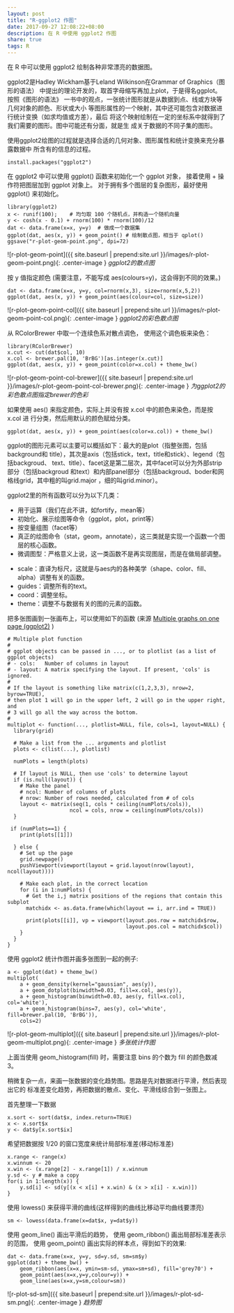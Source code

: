 ```yaml
---
layout: post
title: "R-ggplot2 作图"
date: 2017-09-27 12:08:22+08:00
description: 在 R 中使用 ggplot2 作图
share: true
tags: R
---
```


在 R 中可以使用 ggplot2 绘制各种非常漂亮的数据图。

ggplot2是Hadley Wickham基于Leland Wilkinson在Grammar of Graphics（图形的语法）
中提出的理论开发的，取首字母缩写再加上plot，于是得名ggplot。按照《图形的语法》
一书中的观点，一张统计图形就是从数据到点、线或方块等几何对象的颜色、形状或大小
等图形属性的一个映射，其中还可能包含对数据进行统计变换（如求均值或方差），最后
将这个映射绘制在一定的坐标系中就得到了我们需要的图形。图中可能还有分面，就是生
成关于数据的不同子集的图形。

使用ggplot2绘图的过程就是选择合适的几何对象、图形属性和统计变换来充分暴露数据中
所含有的信息的过程。

    install.packages("ggplot2")

在 ggplot2 中可以使用 ggplot() 函数来初始化一个 ggplot 对象，
接着使用 + 操作符把图层加到 ggplot 对象上。
对于拥有多个图层的复杂图形，最好使用 ggplot() 来初始化。

    library(ggplot2)
    x <- runif(100);    # 均匀取 100 个随机点，并构造一个随机向量
    y <- cosh(x - 0.1) + rnorm(100) * rnorm(100)/12
    dat <- data.frame(x=x, y=y)  # 做成一个数据集
    ggplot(dat, aes(x, y)) + geom_point() # 绘制散点图，相当于 qplot()
    ggsave("r-plot-geom-point.png", dpi=72)

![r-plot-geom-point]({{ site.baseurl | prepend:site.url }}/images/r-plot-geom-point.png){: .center-image }
*ggplot2的散点图*

按 y 值指定颜色
(需要注意，不能写成 aes(colours=y)，这会得到不同的效果。)


    dat <- data.frame(x=x, y=y, col=rnorm(x,3), size=rnorm(x,5,2))
    ggplot(dat, aes(x, y)) + geom_point(aes(colour=col, size=size))

![r-plot-geom-point-col]({{ site.baseurl | prepend:site.url }}/images/r-plot-geom-point-col.png){: .center-image }
*ggplot2的彩色散点图*

从 RColorBrewer 中取一个连续色系对散点调色，
使用这个调色板来染色：

    library(RColorBrewer)
    x.cut <- cut(dat$col, 10)
    x.col <- brewer.pal(10, 'BrBG')[as.integer(x.cut)]
    ggplot(dat, aes(x, y)) + geom_point(color=x.col) + theme_bw()

![r-plot-geom-point-col-brewer]({{ site.baseurl | prepend:site.url }}/images/r-plot-geom-point-col-brewer.png){: .center-image }
*为ggplot2的彩色散点图指定brewer的色彩*

如果使用 aes() 来指定颜色，实际上并没有按 x.col 中的颜色来染色，而是按 x.col 进
行分类，然后用默认的颜色赋给分类。

    ggplot(dat, aes(x, y)) + geom_point(aes(color=x.col)) + theme_bw()

ggplot的图形元素可以主要可以概括如下：最大的是plot（指整张图，包括background和
title），其次是axis（包括stick，text，title和stick）、legend（包括backgroud、
text、title）、facet这是第二层次，其中facet可以分为外部strip部分（包括backgroud
和text）和内部panel部分（包括backgroud、boder和网格线grid，其中粗的叫grid.major
，细的叫grid.minor）。

ggplot2里的所有函数可以分为以下几类：

* 用于运算（我们在此不讲，如fortify，mean等）
* 初始化、展示绘图等命令（ggplot，plot，print等）
* 按变量组图（facet等）
* 真正的绘图命令（stat，geom，annotate），这三类就是实现一个函数一个图层的核心函数。
* 微调图型：严格意义上说，这一类函数不是再实现图层，而是在做局部调整。
- scale：直译为标尺，这就是与aes内的各种美学（shape、color、fill、alpha）调整有关的函数。
- guides：调整所有的text。
- coord：调整坐标。
- theme：调整不与数据有关的图的元素的函数。

把多张图画到一张画布上，可以使用如下的函数
(来源 [Multiple graphs on one page (ggplot2)](http://www.cookbook-r.com/Graphs/Multiple_graphs_on_one_page_(ggplot2)/) )

    # Multiple plot function
    #
    # ggplot objects can be passed in ..., or to plotlist (as a list of ggplot objects)
    # - cols:   Number of columns in layout
    # - layout: A matrix specifying the layout. If present, 'cols' is ignored.
    #
    # If the layout is something like matrix(c(1,2,3,3), nrow=2, byrow=TRUE),
    # then plot 1 will go in the upper left, 2 will go in the upper right, and
    # 3 will go all the way across the bottom.
    #
    multiplot <- function(..., plotlist=NULL, file, cols=1, layout=NULL) {
      library(grid)

      # Make a list from the ... arguments and plotlist
      plots <- c(list(...), plotlist)

      numPlots = length(plots)

      # If layout is NULL, then use 'cols' to determine layout
      if (is.null(layout)) {
        # Make the panel
        # ncol: Number of columns of plots
        # nrow: Number of rows needed, calculated from # of cols
        layout <- matrix(seq(1, cols * ceiling(numPlots/cols)),
                        ncol = cols, nrow = ceiling(numPlots/cols))
      }

     if (numPlots==1) {
        print(plots[[1]])

      } else {
        # Set up the page
        grid.newpage()
        pushViewport(viewport(layout = grid.layout(nrow(layout), ncol(layout))))

        # Make each plot, in the correct location
        for (i in 1:numPlots) {
          # Get the i,j matrix positions of the regions that contain this subplot
          matchidx <- as.data.frame(which(layout == i, arr.ind = TRUE))

          print(plots[[i]], vp = viewport(layout.pos.row = matchidx$row,
                                          layout.pos.col = matchidx$col))
        }
      }
    }

使用 ggplot2 统计作图并画多张图到一起的例子:

    a <- ggplot(dat) + theme_bw()
    multiplot(
        a + geom_density(kernel="gaussian", aes(y)),
        a + geom_dotplot(binwidth=0.03, fill=x.col, aes(y)),
        a + geom_histogram(binwidth=0.03, aes(y, fill=x.col), col='white'),
        a + geom_histogram(bins=7, aes(y), col='white', fill=brewer.pal(10, 'BrBG')),
        cols=2)

![r-plot-geom-multiplot]({{ site.baseurl | prepend:site.url }}/images/r-plot-geom-multiplot.png){: .center-image }
*多张统计作图*

上面当使用 geom\_histogram(fill) 时，需要注意 bins 的个数为 fill 的颜色数减3。

稍微复杂一点，来画一张数据的变化趋势图。思路是先对数据进行平滑，然后表现出它的
标准差变化趋势，再把数据的散点、变化、平滑线综合到一张图上。

首先整理一下数据

    x.sort <- sort(dat$x, index.return=TRUE)
    x <- x.sort$x
    y <- dat$y[x.sort$ix]

希望把数据按 1/20 的窗口宽度来统计局部标准差(移动标准差)

    x.range <- range(x)
    x.winnum <- 20
    x.win <- (x.range[2] - x.range[1]) / x.winnum
    y.sd <- y # make a copy
    for(i in 1:length(x)) {
        y.sd[i] <- sd(y[(x < x[i] + x.win) & (x > x[i] - x.win)])
    }

使用 lowess() 来获得平滑的曲线(这样得到的曲线比移动平均曲线要漂亮)

    sm <- lowess(data.frame(x=dat$x, y=dat$y))

使用 geom\_line() 画出平滑后的趋势，
使用 geom\_ribbon() 画出局部标准差表示的范围，
使用 geom\_point() 画出实际的样本点，得到如下的效果:

    dat <- data.frame(x=x, y=y, sd=y.sd, sm=sm$y)
    ggplot(dat) + theme_bw() +
        geom_ribbon(aes(x=x, ymin=sm-sd, ymax=sm+sd), fill='grey70') +
        geom_point(aes(x=x,y=y,colour=y)) +
        geom_line(aes(x=x,y=sm,colour=sm)) 

![r-plot-sd-sm]({{ site.baseurl | prepend:site.url }}/images/r-plot-sd-sm.png){: .center-image }
*趋势图*

